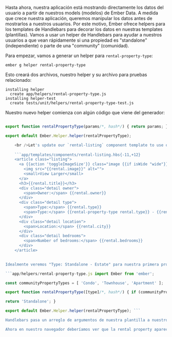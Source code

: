 Hasta ahora, nuestra aplicación está mostrando directamente los datos del usuario a partir de nuestros models (modelos) de Ember Data. A medida que crece nuestra aplicación, queremos manipular los datos antes de mostrarlos a nuestros usuarios. Por este motivo, Ember ofrece helpers para los templates de Handlebars para decorar los datos en nuestras templates (plantillas). Vamos a usar un helper de Handlebars para ayudar a nuestros usuarios a que vean rápidamente si una propiedad es "standalone" (independiente) o parte de una "community" (comunidad).

Para empezar, vamos a generar un helper para `rental-property-type`:

```shell
ember g helper rental-property-type
```

Esto creará dos archivos, nuestro helper y su archivo para pruebas relacionado:

```shell
installing helper
  create app/helpers/rental-property-type.js
installing helper-test
  create tests/unit/helpers/rental-property-type-test.js
```

Nuestro nuevo helper comienza con algún código que viene del generador:

```app/helpers/rental-property-type.js import Ember from 'ember';

export function rentalPropertyType(params/*, hash*/) { return params; }

export default Ember.Helper.helper(rentalPropertyType);

    <br />Let's update our `rental-listing` component template to use our new helper and pass in `rental.type`:
    
    ```app/templates/components/rental-listing.hbs{-11,+12}
    <article class="listing">
      <a {{action 'toggleImageSize'}} class="image {{if isWide "wide"}}">
        <img src="{{rental.image}}" alt="">
        <small>View Larger</small>
      </a>
      <h3>{{rental.title}}</h3>
      <div class="detail owner">
        <span>Owner:</span> {{rental.owner}}
      </div>
      <div class="detail type">
        <span>Type:</span> {{rental.type}}
        <span>Type:</span> {{rental-property-type rental.type}} - {{rental.type}}
      </div>
      <div class="detail location">
        <span>Location:</span> {{rental.city}}
      </div>
      <div class="detail bedrooms">
        <span>Number of bedrooms:</span> {{rental.bedrooms}}
      </div>
    </article>
    

Idealmente veremos "Type: Standalone - Estate" para nuestra primera propiedad en alquiler. En cambio, template helper por defecto retorna los valores de `rental.type`. Vamos a actualizar nuestro helper para ver si existe una property en un arreglo de `communityPropertyTypes`, si así, retornará `'Community'` o `'Standalone'`:

```app/helpers/rental-property-type.js import Ember from 'ember';

const communityPropertyTypes = [ 'Condo', 'Townhouse', 'Apartment' ];

export function rentalPropertyType([type]/*, hash*/) { if (communityPropertyTypes.includes(type)) { return 'Community'; }

return 'Standalone'; }

export default Ember.Helper.helper(rentalPropertyType); ```

Handlebars pasa un arreglo de argumentos de nuestra plantilla a nuestro helper. Estamos utilizando desestructuración de ES2015 para obtener el primer elemento de la matriz y llamarlo `tipo`. Así podremos comprobar si `type`. existe en nuestro arreglo de `communityPropertyTypes`.

Ahora en nuestro navegador deberíamos ver que la rental property aparece como "Standalone", mientras que los otros dos aparecen como "Community".